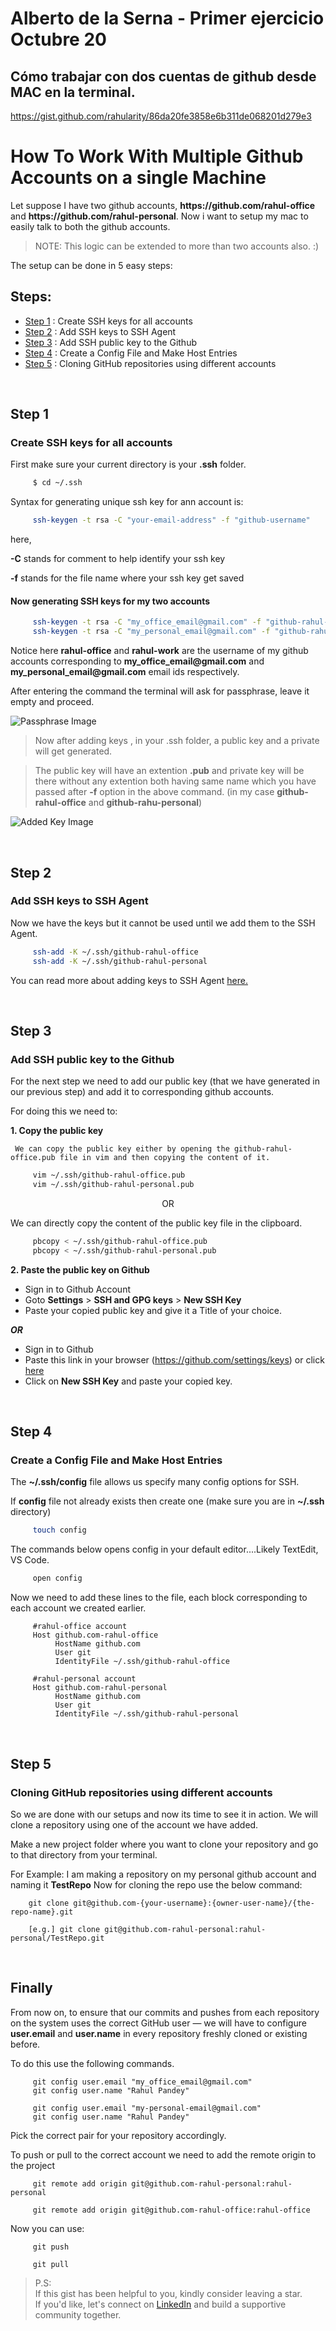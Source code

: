 # Alberto de la Serna - Primer ejercicio Octubre 20

## Cómo trabajar con dos cuentas de github desde MAC en la terminal.

https://gist.github.com/rahularity/86da20fe3858e6b311de068201d279e3


# How To Work With Multiple Github Accounts on a single Machine

Let suppose I have two github accounts, **https:/<span></span>/github.com<span></span>/rahul-office** and **https:/<span></span>/github.com<span></span>/rahul-personal**. Now i want to setup my mac to easily talk to both the github accounts.

> NOTE: This logic can be extended to more than two accounts also. :)

The setup can be done in 5 easy steps:
## Steps:
- [Step 1](#step-1) : Create SSH keys for all accounts
- [Step 2](#step-2) : Add SSH keys to SSH Agent
- [Step 3](#step-3) : Add SSH public key to the Github
- [Step 4](#step-4) : Create a Config File and Make Host Entries
- [Step 5](#step-5) : Cloning GitHub repositories using different accounts

<br>

## Step 1
### Create SSH keys for all accounts
First make sure your current directory is your **.ssh** folder.
```sh
     $ cd ~/.ssh
```
Syntax for generating unique ssh key for ann account is:
```sh
     ssh-keygen -t rsa -C "your-email-address" -f "github-username"
```
here,

**-C** stands for comment to help identify your ssh key

**-f** stands for the file name where your ssh key get saved


#### Now generating SSH keys for my two accounts
```sh
     ssh-keygen -t rsa -C "my_office_email@gmail.com" -f "github-rahul-office"
     ssh-keygen -t rsa -C "my_personal_email@gmail.com" -f "github-rahul-personal"
```

Notice here **rahul-office** and **rahul-work** are the username of my github accounts corresponding to **my_office_email<span></span>@gmail.com** and **my_personal_email<span></span>@gmail.com** email ids respectively.

After entering the command the terminal will ask for passphrase, leave it empty and proceed.

![Passphrase Image](https://raw.githubusercontent.com/rahularity/github-essentials/bc3dafc37b36f5fb4ebcffcba63a7689a36fc7ff/screenshots/passphrase.png)

> Now after adding keys , in your .ssh folder, a public key and a private will get generated.

>The public key will have an extention __.pub__ and private key will be there without any extention both having same name which you have passed after __-f__ option in the above command. (in my case __github-rahul-office__ and __github-rahu-personal__)

![Added Key Image](https://raw.githubusercontent.com/rahularity/github-essentials/master/screenshots/ssh_keys_added.png)

<br>

## Step 2
### Add SSH keys to SSH Agent
Now we have the keys but it cannot be used until we add them to the SSH Agent.
```sh
     ssh-add -K ~/.ssh/github-rahul-office
     ssh-add -K ~/.ssh/github-rahul-personal
```

You can read more about adding keys to SSH Agent [here.](https://help.github.com/en/github/authenticating-to-github/generating-a-new-ssh-key-and-adding-it-to-the-ssh-agent)

<br>

## Step 3
### Add SSH public key to the Github
For the next step we need to add our public key (that we have generated in our previous step) and add it to corresponding github accounts.

For doing this we need to:

__1. Copy the public key__

     We can copy the public key either by opening the github-rahul-office.pub file in vim and then copying the content of it.
```sh
     vim ~/.ssh/github-rahul-office.pub
     vim ~/.ssh/github-rahul-personal.pub
```

<p align="center">OR

We can directly copy the content of the public key file in the clipboard.

```sh
     pbcopy < ~/.ssh/github-rahul-office.pub
     pbcopy < ~/.ssh/github-rahul-personal.pub
```   


__2. Paste the public key on Github__

* Sign in to Github Account
* Goto **Settings** > **SSH and GPG keys** > **New SSH Key**
* Paste your copied public key and give it a Title of your choice.

___OR___

* Sign in to Github 
* Paste this link in your browser (https://github.com/settings/keys) or click [here](https://github.com/settings/keys)
* Click on **New SSH Key** and paste your copied key.

<br>

## Step 4
### Create a Config File and Make Host Entries

The **~/.ssh/config** file allows us specify many config options for SSH.

If **config** file not already exists then create one (make sure you are in **~/.ssh** directory)

```sh
     touch config
```

The commands below opens config in your default editor....Likely TextEdit, VS Code.
```sh
     open config
```
Now we need to add these lines to the file, each block corresponding to each account we created earlier.
```config
     #rahul-office account
     Host github.com-rahul-office
          HostName github.com
          User git
          IdentityFile ~/.ssh/github-rahul-office

     #rahul-personal account
     Host github.com-rahul-personal
          HostName github.com
          User git
          IdentityFile ~/.ssh/github-rahul-personal
```

<br>

## Step 5
### Cloning GitHub repositories using different accounts

So we are done with our setups and now its time to see it in action. We will clone a repository using one of the account we have added.

Make a new project folder where you want to clone your repository and go to that directory from your terminal.

For Example:
I am making a repository on my personal github account and naming it **TestRepo**
Now for cloning the repo use the below command:
 ```git
     git clone git@github.com-{your-username}:{owner-user-name}/{the-repo-name}.git

     [e.g.] git clone git@github.com-rahul-personal:rahul-personal/TestRepo.git
 ```

 <br>

 ## Finally

From now on, to ensure that our commits and pushes from each repository on the system uses the correct GitHub user — we will have to configure **user.email** and **user.name** in every repository freshly cloned or existing before.

To do this use the following commands.

```git
     git config user.email "my_office_email@gmail.com"
     git config user.name "Rahul Pandey"
     
     git config user.email "my-personal-email@gmail.com"
     git config user.name "Rahul Pandey"
```
Pick the correct pair for your repository accordingly.


To push or pull to the correct account we need to add the remote origin to the project
```git
     git remote add origin git@github.com-rahul-personal:rahul-personal
     
     git remote add origin git@github.com-rahul-office:rahul-office
```

Now you can use:
```git
     git push
     
     git pull
```

> P.S: <br> If this gist has been helpful to you, kindly consider leaving a star. 
>   <br>   If you'd like, let's connect on [LinkedIn](https://www.linkedin.com/in/rahularity) and build a supportive community together.